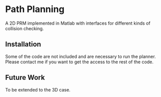 # Path Planning
A 2D PRM implemented in Matlab with interfaces for different kinds of collision checking.

## Installation
Some of the code are not included and are necessary to run the planner. Please contact me if you want to get the access to the rest of the code.

## Future Work
To be extended to the 3D case.
